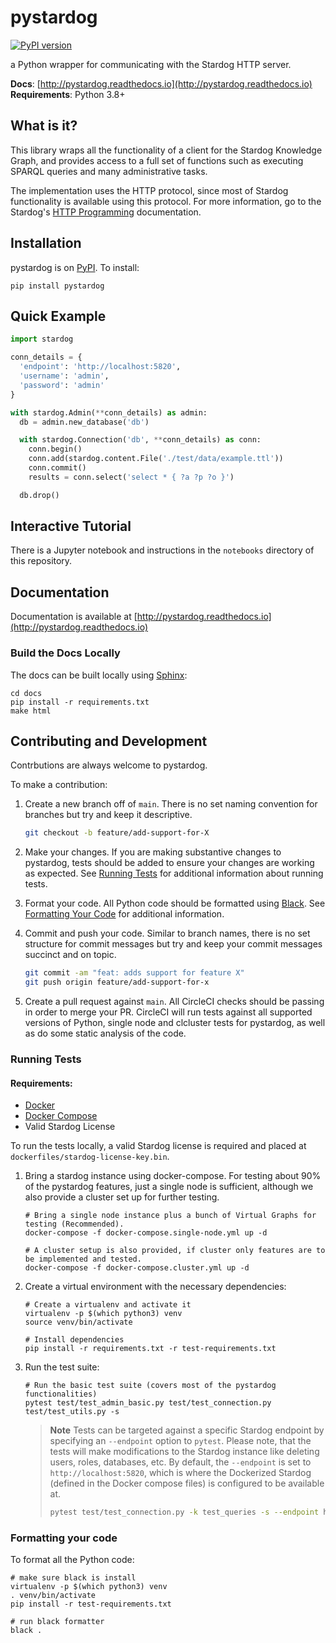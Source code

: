 # pystardog
[![PyPI version](https://badge.fury.io/py/pystardog.svg)](https://badge.fury.io/py/pystardog)

a Python wrapper for communicating with the Stardog HTTP server.

**Docs**: [http://pystardog.readthedocs.io](http://pystardog.readthedocs.io)
**Requirements**: Python 3.8+

## What is it?

This library wraps all the functionality of a client for the Stardog
Knowledge Graph, and provides access to a full set of functions such
as executing SPARQL queries and many administrative tasks.

The implementation uses the HTTP protocol, since most of Stardog
functionality is available using this protocol. For more information,
go to the Stardog's [HTTP
Programming](https://docs.stardog.com/developing/http-api)
documentation.

## Installation

pystardog is on [PyPI](https://pypi.org/project/pystardog/). To install:

```shell
pip install pystardog
```

## Quick Example

```python
import stardog

conn_details = {
  'endpoint': 'http://localhost:5820',
  'username': 'admin',
  'password': 'admin'
}

with stardog.Admin(**conn_details) as admin:
  db = admin.new_database('db')

  with stardog.Connection('db', **conn_details) as conn:
    conn.begin()
    conn.add(stardog.content.File('./test/data/example.ttl'))
    conn.commit()
    results = conn.select('select * { ?a ?p ?o }')

  db.drop()
```

## Interactive Tutorial

There is a Jupyter notebook and instructions in the `notebooks`
directory of this repository.

## Documentation

Documentation is available at [http://pystardog.readthedocs.io](http://pystardog.readthedocs.io)

### Build the Docs Locally

The docs can be built locally using [Sphinx](https://www.sphinx-doc.org/en/master/):

  ```shell
  cd docs
  pip install -r requirements.txt
  make html
  ```

## Contributing and Development

Contrbutions are always welcome to pystardog.

To make a contribution:

1. Create a new branch off of `main`. There is no set naming convention for branches but try and keep it descriptive.

    ```bash
    git checkout -b feature/add-support-for-X
    ```

2. Make your changes. If you are making substantive changes to pystardog, tests should be added to ensure your changes are working as expected. See [Running Tests](#running-tests) for additional information
about running tests.

3. Format your code. All Python code should be formatted using [Black](https://pypi.org/project/black/). See [Formatting Your Code](#formatting-your-code) for additional information.

4. Commit and push your code. Similar to branch names, there is no set structure for commit messages but try and keep your commit messages succinct and on topic.

    ```bash
    git commit -am "feat: adds support for feature X"
    git push origin feature/add-support-for-x
    ```

5. Create a pull request against `main`. All CircleCI checks should be passing in order to merge your PR. CircleCI will run tests against all supported versions of Python, single node and clcluster tests for pystardog, as well as do some static analysis of the code.

### Running Tests

#### Requirements:

- [Docker](https://docs.docker.com/)
- [Docker Compose](https://docs.docker.com/compose/)
- Valid Stardog License

To run the tests locally, a valid Stardog license is required and placed at `dockerfiles/stardog-license-key.bin`. 

1. Bring a stardog instance using docker-compose. For testing about 90% of the pystardog features, just a single node is sufficient,
although we also provide a cluster set up for further testing. 

    ```shell
    # Bring a single node instance plus a bunch of Virtual Graphs for testing (Recommended).
    docker-compose -f docker-compose.single-node.yml up -d

    # A cluster setup is also provided, if cluster only features are to be implemented and tested.
    docker-compose -f docker-compose.cluster.yml up -d
    ```

2. Create a virtual environment with the necessary dependencies:

    ```shell
    # Create a virtualenv and activate it
    virtualenv -p $(which python3) venv
    source venv/bin/activate

    # Install dependencies
    pip install -r requirements.txt -r test-requirements.txt 
    ```

3. Run the test suite:

    ```shell
    # Run the basic test suite (covers most of the pystardog functionalities)
    pytest test/test_admin_basic.py test/test_connection.py test/test_utils.py -s 
    ```

    > **Note**
    > Tests can be targeted against a specific Stardog endpoint by specifying an `--endpoint` option to `pytest`. Please note, that the tests will make modifications
    > to the Stardog instance like deleting users, roles, databases, etc. By default, the `--endpoint` is set to `http://localhost:5820`,
    > which is where the Dockerized Stardog (defined in the Docker compose files) is configured to be available at.
    >
    > ```bash
    > pytest test/test_connection.py -k test_queries -s --endpoint https://my-other-stardog:5820
    > ```

### Formatting your code

To format all the Python code:

  ```shell
  # make sure black is install
  virtualenv -p $(which python3) venv
  . venv/bin/activate
  pip install -r test-requirements.txt

  # run black formatter
  black .
  ```
